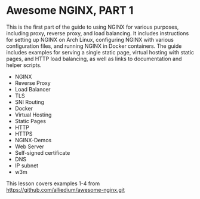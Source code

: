 # Awesome NGINX, PART 1
This is the first part of the guide to using NGINX for various purposes, including proxy, reverse proxy, and load balancing. 
It includes instructions for setting up NGINX on Arch Linux, configuring NGINX with various configuration
files, and running NGINX in Docker containers. The guide includes examples 
for serving a single static page, virtual hosting with static pages, and HTTP load balancing, as well as links to documentation and helper scripts.

- NGINX
- Reverse Proxy
- Load Balancer
- TLS
- SNI Routing
- Docker
- Virtual Hosting
- Static Pages
- HTTP
- HTTPS
- NGINX-Demos
- Web Server
- Self-signed certificate
- DNS
- IP subnet
- w3m

This lesson covers examples 1-4 from
https://github.com/alliedium/awesome-nginx.git


